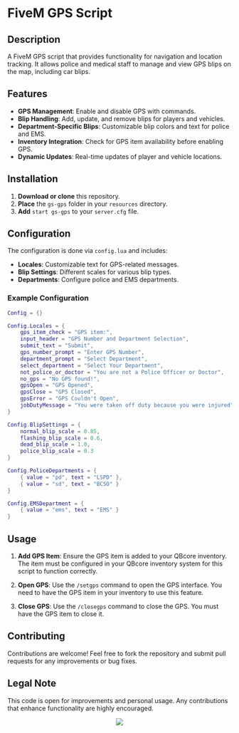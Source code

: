 # FiveM GPS Script

## Description

A FiveM GPS script that provides functionality for navigation and location tracking. It allows police and medical staff to manage and view GPS blips on the map, including car blips.

## Features

- **GPS Management**: Enable and disable GPS with commands.
- **Blip Handling**: Add, update, and remove blips for players and vehicles.
- **Department-Specific Blips**: Customizable blip colors and text for police and EMS.
- **Inventory Integration**: Check for GPS item availability before enabling GPS.
- **Dynamic Updates**: Real-time updates of player and vehicle locations.

## Installation

1. **Download or clone** this repository.
2. **Place** the `gs-gps` folder in your `resources` directory.
3. **Add** `start gs-gps` to your `server.cfg` file.

## Configuration

The configuration is done via `config.lua` and includes:

- **Locales**: Customizable text for GPS-related messages.
- **Blip Settings**: Different scales for various blip types.
- **Departments**: Configure police and EMS departments.

### Example Configuration

```lua
Config = {}

Config.Locales = {
    gps_item_check = "GPS item:",
    input_header = "GPS Number and Department Selection",
    submit_text = "Submit",
    gps_number_prompt = "Enter GPS Number",
    department_prompt = "Select Department",
    select_department = "Select Your Department",
    not_police_or_doctor = "You are not a Police Officer or Doctor",
    no_gps = "No GPS found!",
    gpsOpen = "GPS Opened",
    gpsClose = "GPS Closed",
    gpsError = "GPS Couldn't Open",
    jobDutyMessage = "You were taken off duty because you were injured"
}

Config.BlipSettings = {
    normal_blip_scale = 0.85,
    flashing_blip_scale = 0.6,
    dead_blip_scale = 1.0,
    police_blip_scale = 0.3
}

Config.PoliceDepartments = {
    { value = "pd", text = "LSPD" },
    { value = "sd", text = "BCSO" }
}

Config.EMSDepartment = {
    { value = "ems", text = "EMS" }
}
```

## Usage

1. **Add GPS Item**: Ensure the GPS item is added to your QBcore inventory. The item must be configured in your QBcore inventory system for this script to function correctly.

2. **Open GPS**: Use the `/setgps` command to open the GPS interface. You need to have the GPS item in your inventory to use this feature.

3. **Close GPS**: Use the `/closegps` command to close the GPS. You must have the GPS item to close it.

## Contributing

Contributions are welcome! Feel free to fork the repository and submit pull requests for any improvements or bug fixes.

## Legal Note

This code is open for improvements and personal usage. Any contributions that enhance functionality are highly encouraged.
<p align="center">
<img src="https://ziadoua.github.io/m3-Markdown-Badges/badges/LicenceCCBYNCND/licenceccbyncnd1.svg">
</p>

